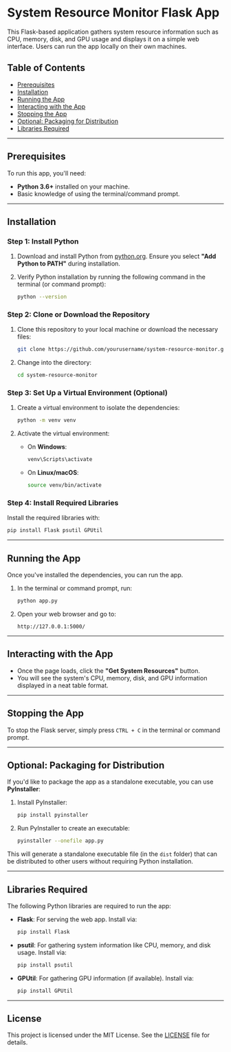 
# System Resource Monitor Flask App

This Flask-based application gathers system resource information such as CPU, memory, disk, and GPU usage and displays it on a simple web interface. Users can run the app locally on their own machines.

## Table of Contents
- [Prerequisites](#prerequisites)
- [Installation](#installation)
- [Running the App](#running-the-app)
- [Interacting with the App](#interacting-with-the-app)
- [Stopping the App](#stopping-the-app)
- [Optional: Packaging for Distribution](#optional-packaging-for-distribution)
- [Libraries Required](#libraries-required)

---

## Prerequisites

To run this app, you'll need:

- **Python 3.6+** installed on your machine.
- Basic knowledge of using the terminal/command prompt.

---

## Installation

### Step 1: Install Python

1. Download and install Python from [python.org](https://www.python.org/downloads/). Ensure you select **"Add Python to PATH"** during installation.

2. Verify Python installation by running the following command in the terminal (or command prompt):
    ```bash
    python --version
    ```

### Step 2: Clone or Download the Repository

1. Clone this repository to your local machine or download the necessary files:
    ```bash
    git clone https://github.com/yourusername/system-resource-monitor.git
    ```
2. Change into the directory:
    ```bash
    cd system-resource-monitor
    ```

### Step 3: Set Up a Virtual Environment (Optional)

1. Create a virtual environment to isolate the dependencies:
    ```bash
    python -m venv venv
    ```

2. Activate the virtual environment:
    - On **Windows**:
      ```bash
      venv\Scripts\activate
      ```
    - On **Linux/macOS**:
      ```bash
      source venv/bin/activate
      ```

### Step 4: Install Required Libraries

Install the required libraries with:
```bash
pip install Flask psutil GPUtil
```

---

## Running the App

Once you've installed the dependencies, you can run the app.

1. In the terminal or command prompt, run:
    ```bash
    python app.py
    ```

2. Open your web browser and go to:
    ```
    http://127.0.0.1:5000/
    ```

---

## Interacting with the App

- Once the page loads, click the **"Get System Resources"** button.
- You will see the system's CPU, memory, disk, and GPU information displayed in a neat table format.

---

## Stopping the App

To stop the Flask server, simply press `CTRL + C` in the terminal or command prompt.

---

## Optional: Packaging for Distribution

If you'd like to package the app as a standalone executable, you can use **PyInstaller**:

1. Install PyInstaller:
    ```bash
    pip install pyinstaller
    ```

2. Run PyInstaller to create an executable:
    ```bash
    pyinstaller --onefile app.py
    ```

This will generate a standalone executable file (in the `dist` folder) that can be distributed to other users without requiring Python installation.

---

## Libraries Required

The following Python libraries are required to run the app:

- **Flask**: For serving the web app. Install via:
    ```bash
    pip install Flask
    ```

- **psutil**: For gathering system information like CPU, memory, and disk usage. Install via:
    ```bash
    pip install psutil
    ```

- **GPUtil**: For gathering GPU information (if available). Install via:
    ```bash
    pip install GPUtil
    ```

---

## License

This project is licensed under the MIT License. See the [LICENSE](LICENSE) file for details.
